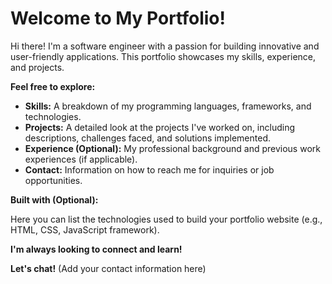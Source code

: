 # Welcome to My Portfolio!

Hi there! I'm a software engineer with a passion for building innovative and user-friendly applications. This portfolio showcases my skills, experience, and projects. 

**Feel free to explore:**

* **Skills:**  A breakdown of my programming languages, frameworks, and technologies.
* **Projects:** A detailed look at the projects I've worked on, including descriptions, challenges faced, and solutions implemented.  
* **Experience (Optional):** My professional background and previous work experiences (if applicable).
* **Contact:** Information on how to reach me for inquiries or job opportunities.

**Built with (Optional):**

Here you can list the technologies used to build your portfolio website (e.g., HTML, CSS, JavaScript framework).

**I'm always looking to connect and learn!**

**Let's chat!** (Add your contact information here)
